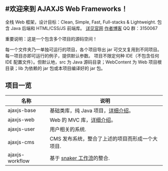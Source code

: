 #欢迎来到 AJAXJS Web Frameworks！
------------

全栈 Web 框架，设计目标：Clean, Simple, Fast, Full-stacks & Lightweight. 包含 Java 后端和 HTML/CSS/JS 前端库。 [详见官网](https://framework.ajaxjs.com/framework/)  [作者博客](http://blog.csdn.net/zhangxin09/) QQ 群：3150067 


重要说明：这是一个包含多个项目的源码空间！

每一个文件夹乃一单独可运行的项目，各个项目导出 jar 可交叉复用到不同项目。每一项目亦即可运行的例子，提供默认参数。
项目不限定何种 IDE（不包含任何 IDE 配置文件）。但默认地，src 为 Java 源码目录；WebContent 为 Web 项目根目录；lib 为依赖的 jar 包或本项目编译好的 jar 包。

 

项目一览
--------------

|名称|说明|
|------|----|
|ajaxjs-base|基础类库，纯 Java 项目，[详细介绍](http://git.oschina.net/sp42/ajaxjs/tree/master/ajaxjs-base?dir=1&filepath=ajaxjs-base)。|
|ajaxjs-web|Web 的 MVC 库，[详细介绍](http://git.oschina.net/sp42/ajaxjs/tree/master/ajaxjs-web)。|
|ajaxjs-user|用户相关的系统.|
|ajaxjs-cms|CMS 发布系统，整合了上述的项目而形成一个大项目.|
|ajaxjs-workflow|基于 [snaker 工作流](http://git.oschina.net/yuqs)的整合.|


 